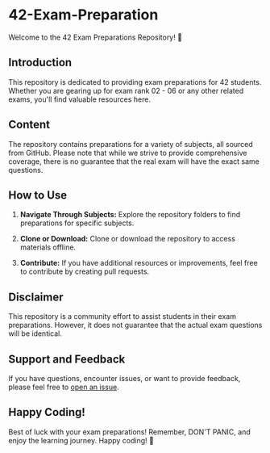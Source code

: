 # 42-Exam-Preparation

Welcome to the 42 Exam Preparations Repository! 🚀

## Introduction

This repository is dedicated to providing exam preparations for 42 students. Whether you are gearing up for exam rank 02 - 06 or any other related exams, you'll find valuable resources here.

## Content

The repository contains preparations for a variety of subjects, all sourced from GitHub. Please note that while we strive to provide comprehensive coverage, there is no guarantee that the real exam will have the exact same questions.

## How to Use

1. **Navigate Through Subjects:** Explore the repository folders to find preparations for specific subjects.

2. **Clone or Download:** Clone or download the repository to access materials offline.

3. **Contribute:** If you have additional resources or improvements, feel free to contribute by creating pull requests.

## Disclaimer

This repository is a community effort to assist students in their exam preparations. However, it does not guarantee that the actual exam questions will be identical.

## Support and Feedback

If you have questions, encounter issues, or want to provide feedback, please feel free to [open an issue](https://github.com/sumon-ohid/42-Exam-Preparation/issues).

## Happy Coding!

Best of luck with your exam preparations! Remember, DON'T PANIC, and enjoy the learning journey. Happy coding! 🌟
